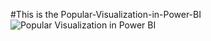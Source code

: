 #This is the Popular-Visualization-in-Power-BI
![Popular Visualization in Power BI](https://github.com/user-attachments/assets/6cf18479-a165-47f1-ac25-acd25a6fea5d)

